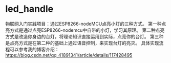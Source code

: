 # led_handle
物联网入门实践项目：通过ESP8266-nodeMCU点亮小灯的三种方式。
第一种点亮方式是通过点亮ESP8266-nodemcu中自带的小灯，学习其原理。
第二种点亮方式是改造你身边的台灯，将理论知识直接运用到实际，点亮你的台灯。
第三种是点亮方式是在第二种的基础上通过语音控制，来实现台灯的亮灭。
具体实现流程可以参考我的博客介绍：https://blog.csdn.net/qq_41891341/article/details/117428495
